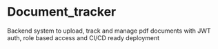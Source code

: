 # Document_tracker
Backend system to upload, track and manage pdf documents with JWT auth, role based access and CI/CD ready deployment
